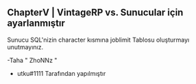 ## ChapterV  |  VintageRP  vs. Sunucular için ayarlanmıştır


Sunucu SQL'nizin character kısmına joblimit Tablosu oluşturmayı unutmayınız.


-Taha " ZhoNNz " 


- utku#1111 Tarafından yapılmıştır
